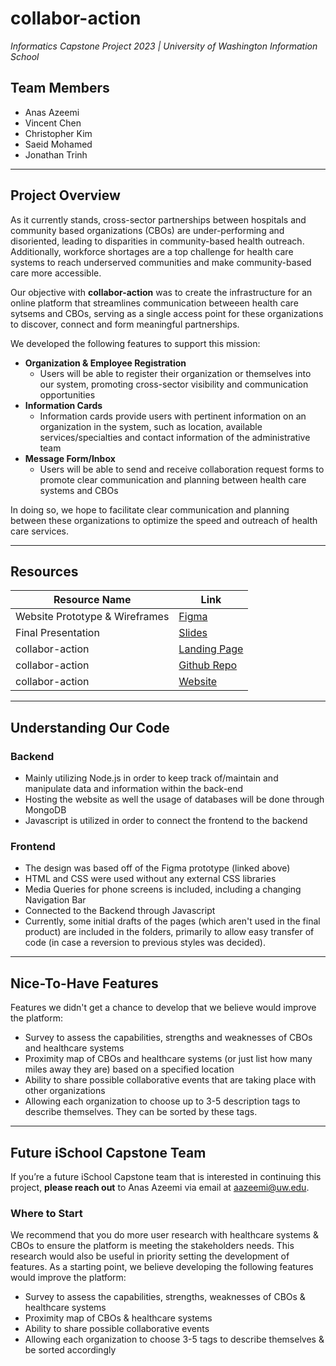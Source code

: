 # collabor-action
_Informatics Capstone Project 2023 | University of Washington Information School_

## Team Members

- Anas Azeemi
- Vincent Chen
- Christopher Kim
- Saeid Mohamed
- Jonathan Trinh
___

## Project Overview
As it currently stands, cross-sector partnerships between hospitals and community based organizations (CBOs) are under-performing and disoriented, leading to disparities in community-based health outreach. Additionally, workforce shortages are a top challenge for health care systems to reach underserved communities and make community-based care more accessible.

Our objective with **collabor-action** was to create the infrastructure for an online platform that streamlines communication betweeen health care sytsems and CBOs, serving as a single access point for these organizations to discover, connect and form meaningful partnerships.

We developed the following features to support this mission:

- **Organization & Employee Registration** 
    - Users will be able to register their organization or themselves into our system, promoting cross-sector visibility and communication opportunities
- **Information Cards** 
    - Information cards provide users with pertinent information on an organization in the system, such as location, available services/specialties and contact information of the administrative team 
- **Message Form/Inbox** 
    - Users will be able to send and receive collaboration request forms to promote clear communication and planning between health care systems and CBOs

In doing so, we hope to facilitate clear communication and planning between these organizations to optimize the speed and outreach of health care services. 
___

## Resources
|Resource Name|Link|
|-----------|-----------|
|Website Prototype & Wireframes| [Figma](https://www.figma.com/proto/e8zUsCE0Keh35pdWbtljdo/Capstone-Project-Prototype-2?node-id=1-35&scaling=min-zoom&page-id=0%3A1&starting-point-node-id=1%3A1068)|
|Final Presentation| [Slides](https://docs.google.com/presentation/d/1HO_Gbb9zFn6xtqrn0dmXbMgqcaScAZrmkY_mccyp3Rs/edit?usp=sharing)|
|collabor-action| [Landing Page](https://vincentchenpk.github.io/collabor-action/)|
|collabor-action| [Github Repo](https://github.com/Saeid135/evergreen-roots.git)|
|collabor-action| [Website](https://collabor-action.azurewebsites.net/)|

___

## Understanding Our Code

### Backend
- Mainly utilizing Node.js in order to keep track of/maintain and manipulate data and information within the back-end
- Hosting the website as well the usage of databases will be done through MongoDB
- Javascript is utilized in order to connect the frontend to the backend

### Frontend
- The design was based off of the Figma prototype (linked above)
- HTML and CSS were used without any external CSS libraries
- Media Queries for phone screens is included, including a changing Navigation Bar
- Connected to the Backend through Javascript
- Currently, some initial drafts of the pages (which aren't used in the final product) are included in the folders, primarily to allow easy transfer of code (in case a reversion to previous styles was decided). 

___

## Nice-To-Have Features
Features we didn't get a chance to develop that we believe would improve the platform:
- Survey to assess the capabilities, strengths and weaknesses of CBOs and healthcare systems
- Proximity map of CBOs and healthcare systems (or just list how many miles away they are) based on a specified location
- Ability to share possible collaborative events that are taking place with other organizations
- Allowing each organization to choose up to 3-5 description tags to describe themselves. They can be sorted by these tags.

___

## Future iSchool Capstone Team
If you’re a future iSchool Capstone team that is interested in continuing this project, **please reach out** to Anas Azeemi via email at aazeemi@uw.edu.

### Where to Start
We recommend that you do more user research with healthcare systems & CBOs to ensure the platform is meeting the stakeholders needs. This research would also be useful in priority setting the development of features. As a starting point, we believe developing the following features would improve the platform:

- Survey to assess the capabilities, strengths, weaknesses of CBOs & healthcare systems 
- Proximity map of CBOs & healthcare systems 
- Ability to share possible collaborative events 
- Allowing each organization to choose 3-5 tags to describe themselves & be sorted accordingly 












